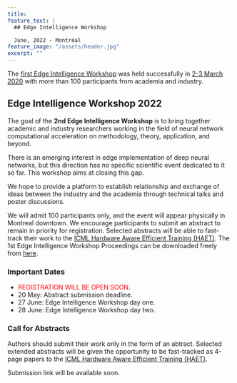 ```yaml
---
title: 
feature_text: |
  ## Edge Intelligence Workshop 

  June, 2022 - Montréal
feature_image: "/assets/header.jpg"
excerpt: "" 
---
```


The [first Edge Intelligence Workshop](https://www.gerad.ca/colloques/EdgeIntelligence2020/proceedings.html) was held successfully in [2-3 March 2020](https://www.gerad.ca/en/posts/849) with more than 100 participants from academia and industry.

## Edge Intelligence Workshop 2022

The goal of the **2nd Edge Intelligence Workshop** is to bring together academic and industry researchers working in the field of neural network computational acceleration on methodology, theory, application, and beyond.

There is an emerging interest in edge implementation of deep neural networks, but this direction has no specific scientific event dedicated to it so far. This workshop aims at closing this gap.

We hope to provide a platform to establish relationship and exchange of ideas between the industry and the academia through technical talks and poster discussions.

We will admit 100 participants only, and the event will appear physically in Montreal downtown. We encourage participants to submit an abstract to remain in priority for registration. Selected abstracts will be able to fast-track their work to the [ICML Hardware Aware Efficient Training (HAET)](https://haet2022.github.io/). The 1st Edge Intelligence Workshop Proceedings can be downloaded freely from [here](https://www.gerad.ca/en/papers/G-2020-23).

### Important Dates

- <span style="color:red">REGISTRATION WILL BE OPEN SOON</span>.
- 20 May: Abstract submission deadline.
- 27 June: Edge Intelligence Workshop  day one.
- 28 June: Edge Intelligence Workshop  day two.

### Call for Abstracts

Authors should submit their work only in the form of an abtract. Selected extended abstracts will be given the opportunity to be fast-tracked as 4-page papers to the [ICML Hardware Aware Efficient Training (HAET)](https://haet2022.github.io/).

Submission link will be available soon.